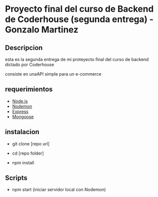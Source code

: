 # Proyecto final del curso de Backend de Coderhouse (segunda entrega) - Gonzalo Martinez
## Descripcion

esta es la segunda entrega de mi proteyecto final del curso de backend dictado por Coderhouse

consiste en unaAPI simple para un e-commerce

## requerimientos

* [Node.js](https://nodejs.org/)
* [Nodemon](https://www.npmjs.com/package/nodemon)
* [Express](https://expressjs.com/)
* [Mongoose](https://mongoosejs.com/)

## instalacion

- git clone [repo url]

- cd [repo folder]

- npm install

## Scripts

- npm start (iniciar servidor local con Nodemon)

